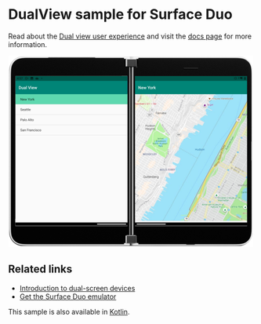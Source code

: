# DualView sample for Surface Duo

Read about the [Dual view user experience](https://docs.microsoft.com/dual-screen/introduction#dual-view) and visit the [docs page](https://docs.microsoft.com/dual-screen/android/sample-code/dual-view) for more information.

![Dual view sample spanned across two screens](Screenshots/dual-view-500.png)

## Related links

- [Introduction to dual-screen devices](https://docs.microsoft.com/dual-screen/introduction)
- [Get the Surface Duo emulator](https://docs.microsoft.com/dual-screen/android/emulator/)

This sample is also available in [Kotlin](https://github.com/microsoft/surface-duo-sdk-samples-kotlin/tree/master/DualView).
